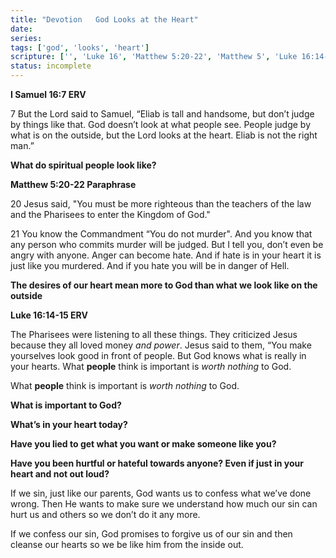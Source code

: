 ```yaml
---
title: "Devotion   God Looks at the Heart"
date: 
series: 
tags: ['god', 'looks', 'heart']
scripture: ['', 'Luke 16', 'Matthew 5:20-22', 'Matthew 5', 'Luke 16:14-15']
status: incomplete
---
```




**‭‭I Samuel‬ ‭16:7‬ ‭ERV**

7 But the Lord said to Samuel, “Eliab is tall and handsome, but don’t judge by things like that. God doesn’t look at what people see. People judge by what is on the outside, but the Lord looks at the heart. Eliab is not the right man.”

**What do spiritual people look like?**

**Matthew 5:20-22 Paraphrase**

20 Jesus said, "You must be more righteous than the teachers of the law and the Pharisees to enter the Kingdom of God."

21 You know the Commandment “You do not murder". And you know that any person who commits murder will be judged. But I tell you, don’t even be angry with anyone. Anger can become hate. And if hate is in your heart it is just like you murdered. And if you hate you will be in danger of Hell.

**The desires of our heart mean more to God than what we look like on the outside**

**Luke 16:14-15 ERV**

The Pharisees were listening to all these things. They criticized Jesus because they all loved money *and power*. Jesus said to them, “You make yourselves look good in front of people. But God knows what is really in your hearts. What **people** think is important is *worth nothing* to God.

What **people** think is important is *worth nothing* to God.

**What is important to God?**

**What’s in your heart today?**

**Have you lied to get what you want or make someone like you?**

**Have you been hurtful or hateful towards anyone? Even if just in your heart and not out loud?**

If we sin, just like our parents, God wants us to confess what we’ve done wrong. Then He wants to make sure we understand how much our sin can hurt us and others so we don’t do it any more.

If we confess our sin, God promises to forgive us of our sin and then cleanse our hearts so we be like him from the inside out.
